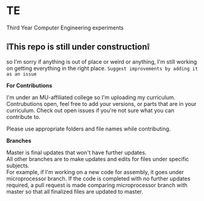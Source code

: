 # TE
Third Year Computer Engineering experiments

## ❕This repo is still under construction❕ 
so I'm sorry if anything is out of place or weird or anything, I'm still working on getting everything in the right place. `Suggest improvements by adding it as an issue`



 **For Contributions** 
<div> I'm under an MU-affiliated college so I'm uploading my curriculum. </div> 
<div> Contrubutions open, feel free to add your versions, or parts that are in your curriculum. Check out open issues if you're not sure what you can contribute to.</div>
<p>Please use appropriate folders and file names while contributing. </p>


**Branches**
<div> Master is final updates that won't have further updates. </div>
<div> All other branches are to make updates and edits for files under specific subjects.</div>
<div>For example, if I'm working on a new code for assembly, it goes under microprocessor branch. If the code is completed with no further updates required, a pull request is made comparing microprocessor branch with master so that all finalized files are updated to master.</div>
